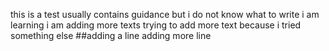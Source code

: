 this is a test 
usually contains guidance
but i do not know what to write
i am learning
 i am adding more texts
 trying to add more text because i tried something else
##adding a line
adding more line
